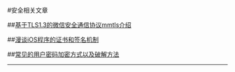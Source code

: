 #安全相关文章

##[基于TLS1.3的微信安全通信协议mmtls介绍][1]

##[漫谈iOS程序的证书和签名机制][2]

##[常见的用户密码加密方式以及破解方法][3]

---
[1]: https://github.com/WeMobileDev/article/blob/master/基于TLS1.3的微信安全通信协议mmtls介绍.md
[2]: https://segmentfault.com/a/1190000004144556?f=tt&hmsr=toutiao.io&utm_medium=toutiao.io&utm_source=toutiao.io 
[3]: http://mp.weixin.qq.com/s?__biz=MjM5MDE0Mjc4MA==&mid=2650994629&idx=1&sn=e983f436ab110b2d7f878a0f679bf3ac&chksm=bdbf0f968ac886803215b004111a704fa147593179895fd5fd65faa290452ad1ef78bbe9249f&scene=0#wechat_redirect




